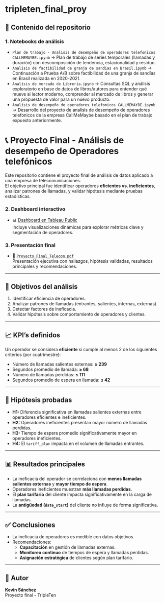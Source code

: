 # tripleten_final_proy

## 📂 Contenido del repositorio

### 1. Notebooks de análisis
- `Plan de trabajo - Analisis de desempeño de operadores telefonicos CALLMEMAYBE.ipynb` → Plan de trabajo  de series temporales (llamadas y duración) con descomposición de tendencia, estacionalidad y residuo.  
- `Analisis de factibilidad de granja de sandias en Brasil.ipynb` → Continuación a Prueba A/B sobre factibilidad de una granja de sandías en Brasil realizada en 2020-2021.  
- `Analisis de mercado de Libreria.ipynb` → Consultas SQL y análisis exploratorio en base de datos de libros/autores para entender qué mueve al lector moderno, comprender al mercado de libros y generar una propuesta de valor para un nuevo producto.
- `Analisis de desempeño de operadores telefonicos CALLMEMAYBE.ipynb` → Desarrollo del proyecto de analisis de desempeño de operadores telefonicos de la empresa CallMeMaybe basado en el plan de trabajo expuesto anteriormente.

# 📞 Proyecto Final - Análisis de desempeño de Operadores telefónicos

Este repositorio contiene el proyecto final de análisis de datos aplicado a una empresa de telecomunicaciones.  
El objetivo principal fue identificar operadores **eficientes vs. ineficientes**, analizar patrones de llamadas, y validar hipótesis mediante pruebas estadísticas.

### 2. Dashboard interactivo
- 📊 [Dashboard en Tableau Public](https://public.tableau.com/views/ProyectoFinalTripleTen-KS/Dashboard1?:language=es-ES&:sid=&:redirect=auth&:display_count=n&:origin=viz_share_link)  
Incluye visualizaciones dinámicas para explorar métricas clave y segmentación de operadores.

### 3. Presentación final
- 🎤 [`Proyecto_Final_Telecom.pdf`](Proyecto_Final_Telecom.pdf)  
Presentación ejecutiva con hallazgos, hipótesis validadas, resultados principales y recomendaciones.

---

## 🎯 Objetivos del análisis
1. Identificar eficiencia de operadores.  
2. Analizar patrones de llamadas (entrantes, salientes, internas, externas).  
3. Detectar factores de ineficacia.  
4. Validar hipótesis sobre comportamiento de operadores y clientes.  

---

## 📈 KPI’s definidos
Un operador se considera **eficiente** si cumple al menos 2 de los siguientes criterios (por cuatrimestre):

- Número de llamadas salientes externas: **≥ 239**  
- Segundos promedio de llamada: **≥ 68**  
- Número de llamadas perdidas: **≤ 111**  
- Segundos promedio de espera en llamada: **≤ 42**

---

## 🧪 Hipótesis probadas
- **H1:** Diferencia significativa en llamadas salientes externas entre operadores eficientes e ineficientes.  
- **H2:** Operadores ineficientes presentan mayor número de llamadas perdidas.  
- **H3:** Tiempo de espera promedio significativamente mayor en operadores ineficientes.  
- **H4:** El `tariff_plan` impacta en el volumen de llamadas entrantes.  

---

## 📊 Resultados principales
- La ineficacia del operador se correlaciona con **menos llamadas salientes externas** y **mayor tiempo de espera**.  
- Operadores ineficientes muestran **más llamadas perdidas**.  
- El **plan tarifario** del cliente impacta significativamente en la carga de llamadas.  
- La **antigüedad (`date_start`)** del cliente no influye de forma significativa.  

---

## ✅ Conclusiones
- La ineficacia de operadores es medible con datos objetivos.  
- Recomendaciones:
  - **Capacitación** en gestión de llamadas externas.  
  - **Monitoreo continuo** de tiempos de espera y llamadas perdidas.  
  - **Asignación estratégica** de clientes según plan tarifario.  

---

## 👤 Autor
**Kevin Sánchez**  
Proyecto final - TripleTen


